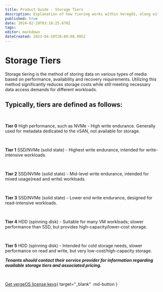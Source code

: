 ```yaml
---
title: Product Guide - Storage Tiers
description: Explanation of how tiering works within VeregOS, along with a listing of typical tier definitions, 0-5
published: true
date: 2024-02-29T03:18:25.670Z
tags: 
editor: markdown
dateCreated: 2023-04-10T20:09:08.995Z
---
```


# Storage Tiers

Storage tiering is the method of storing data on various types of media based on performance, availability and recovery requirements. Utilizing this method significantly reduces storage costs while still meeting necessary data access demands for different workloads.
<br>


## Typically, tiers are defined as follows:

<br>

**Tier 0**
High performance, such as NVMe - High write endurance.  Generally used for metadata dedicated to the vSAN, not available for storage.

<br>

**Tier 1**
SSD/NVMe (solid state) - Highest write endurance, intended for write-intensive workloads.

<br>

**Tier 2**
SSD/NVMe (solid state) - Mid-level write endurance, intended for mixed usage(read and write) workloads.

<br>

**Tier 3**
SSD/NVMe (solid state) - Lower end write endurance, designed for read-intensive workloads.


<br>

**Tier 4**
HDD (spinning disk) - Suitable for many VM workloads; slower performance than SSD, but provides high-capacity/lower-cost storage.

<br>

**Tier 5**
HDD (spinning disk) - Intended for cold storage needs, slower performance on read and write, but very low-cost/high-capacity storage.

***Tenants should contact their service provider for information regarding available storage tiers and associated pricing.***
<br>   




<br>

[Get vergeOS license keys](https://www.verge.io/test-drive){ target="_blank" .md-button }